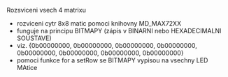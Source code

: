 Rozsviceni vsech 4 matrixu

- rozviceni cytr 8x8 matic pomoci knihovny MD_MAX72XX
- funguje na principu BITMAPY (zápis v BINARNI nebo HEXADECIMALNI SOUSTAVE)
- viz.  {0b00000000, 0b00000000, 0b00000000, 0b00000000, 0b00000000, 0b00000000, 0b00000000, 0b00000000}
- pomoci funkce for a setRow se BITMAPY vypisou na vsechny LED MAtice 
